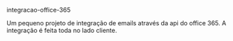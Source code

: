 integracao-office-365

Um pequeno projeto de integração de emails através da api do office 365. A integração é feita toda no lado cliente.
